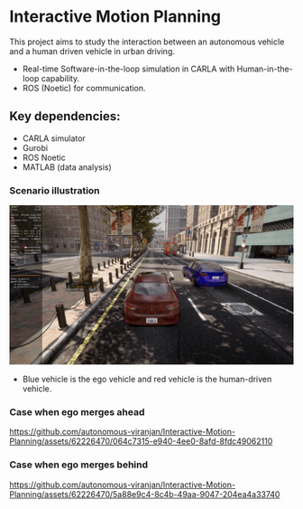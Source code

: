 # Interactive Motion Planning
This project aims to study the interaction between an autonomous vehicle and a human driven vehicle in urban driving.

- Real-time Software-in-the-loop simulation in CARLA with Human-in-the-loop capability.
- ROS (Noetic) for communication.

## Key dependencies:
- CARLA simulator
- Gurobi
- ROS Noetic
- MATLAB (data analysis)

### Scenario illustration
![alt text](https://github.com/autonomous-viranjan/Interactive-Motion-Planning/blob/main/scenario.png)

- Blue vehicle is the ego vehicle and red vehicle is the human-driven vehicle.

### Case when ego merges ahead
https://github.com/autonomous-viranjan/Interactive-Motion-Planning/assets/62226470/064c7315-e940-4ee0-8afd-8fdc49062110
### Case when ego merges behind
https://github.com/autonomous-viranjan/Interactive-Motion-Planning/assets/62226470/5a88e9c4-8c4b-49aa-9047-204ea4a33740
